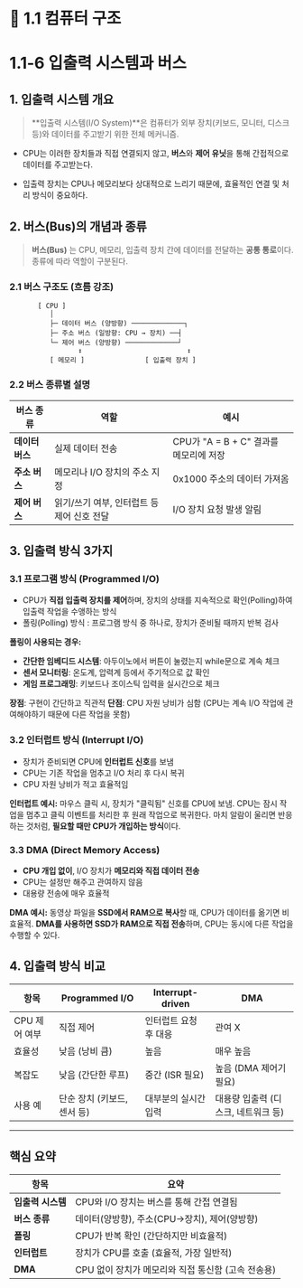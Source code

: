 # 📘 1.1 컴퓨터 구조

# 1.1-6 입출력 시스템과 버스

## 1. 입출력 시스템 개요
> **입출력 시스템(I/O System)**은 컴퓨터가 외부 장치(키보드, 모니터, 디스크 등)와 데이터를 주고받기 위한 전체 메커니즘.

- CPU는 이러한 장치들과 직접 연결되지 않고, **버스**와 **제어 유닛**을 통해 간접적으로 데이터를 주고받는다.

- 입출력 장치는 CPU나 메모리보다 상대적으로 느리기 때문에, 효율적인 연결 및 처리 방식이 중요하다.

## 2. 버스(Bus)의 개념과 종류

> **버스(Bus)** 는 CPU, 메모리, 입출력 장치 간에 데이터를 전달하는 **공통 통로**이다. 종류에 따라 역할이 구분된다.


### 2.1 버스 구조도 (흐름 강조)

```
       [ CPU ]
          │
          ├─ 데이터 버스 (양방향) ─────────────┐
          ├─ 주소 버스 (일방향: CPU → 장치) ──┤
          └─ 제어 버스 (양방향) ─────────────┘
                 ↕                          ↕
          [ 메모리 ]               [ 입출력 장치 ]
```

### 2.2 버스 종류별 설명

| 버스 종류      | 역할                        | 예시                            |
| ---------- | ------------------------- | ----------------------------- |
| **데이터 버스** | 실제 데이터 전송                 | CPU가 "A = B + C" 결과를 메모리에 저장  |
| **주소 버스**  | 메모리나 I/O 장치의 주소 지정        | 0x1000 주소의 데이터 가져옴         |
| **제어 버스**  | 읽기/쓰기 여부, 인터럽트 등 제어 신호 전달 | I/O 장치 요청 발생 알림 |

## 3. 입출력 방식 3가지

### 3.1 프로그램 방식 (Programmed I/O)
* CPU가 **직접 입출력 장치를 제어**하며, 장치의 상태를 지속적으로 확인(Polling)하여 입출력 작업을 수앵하는 방식
* 폴링(Polling) 방식 : 프로그램 방식 중 하나로, 장치가 준비될 때까지 반복 검사

**폴링이 사용되는 경우:**
- **간단한 임베디드 시스템**: 아두이노에서 버튼이 눌렸는지 while문으로 계속 체크
- **센서 모니터링**: 온도계, 압력계 등에서 주기적으로 값 확인
- **게임 프로그래밍**: 키보드나 조이스틱 입력을 실시간으로 체크

**장점**: 구현이 간단하고 직관적
**단점**: CPU 자원 낭비가 심함 (CPU는 계속 I/O 작업에 관여해야하기 때문에 다른 작업을 못함)

### 3.2 인터럽트 방식 (Interrupt I/O)
* 장치가 준비되면 CPU에 **인터럽트 신호**를 보냄
* CPU는 기존 작업을 멈추고 I/O 처리 후 다시 복귀
* CPU 자원 낭비가 적고 효율적임

**인터럽트 예시:**
마우스 클릭 시, 장치가 "클릭됨" 신호를 CPU에 보냄. CPU는 잠시 작업을 멈추고 클릭 이벤트를 처리한 후 원래 작업으로 복귀한다. 마치 알람이 울리면 반응하는 것처럼, **필요할 때만 CPU가 개입하는 방식**이다.

### 3.3 DMA (Direct Memory Access)
* **CPU 개입 없이**, I/O 장치가 **메모리와 직접 데이터 전송**
* CPU는 설정만 해주고 관여하지 않음
* 대용량 전송에 매우 효율적

**DMA 예시:**
동영상 파일을 **SSD에서 RAM으로 복사**할 때, CPU가 데이터를 옮기면 비효율적. **DMA를 사용하면 SSD가 RAM으로 직접 전송**하며, CPU는 동시에 다른 작업을 수행할 수 있다.

## 4. 입출력 방식 비교

| 항목        | Programmed I/O | Interrupt-driven | DMA                   |
| --------- | ----------------- | ---------------- | --------------------- |
| CPU 제어 여부 | 직접 제어             | 인터럽트 요청 후 대응     | 관여 X                  |
| 효율성       | 낮음 (낭비 큼)         | 높음               | 매우 높음                 |
| 복잡도       | 낮음 (간단한 루프)       | 중간 (ISR 필요)      | 높음 (DMA 제어기 필요)       |
| 사용 예      | 단순 장치 (키보드, 센서 등) | 대부분의 실시간 입력      | 대용량 입출력 (디스크, 네트워크 등) |


---

## 핵심 요약

| 항목 | 요약 |
|------|------|
| **입출력 시스템** | CPU와 I/O 장치는 버스를 통해 간접 연결됨 |
| **버스 종류** | 데이터(양방향), 주소(CPU→장치), 제어(양방향) |
| **폴링** | CPU가 반복 확인 (간단하지만 비효율적) |
| **인터럽트** | 장치가 CPU를 호출 (효율적, 가장 일반적) |
| **DMA** | CPU 없이 장치가 메모리와 직접 통신함 (고속 전송용) |